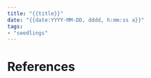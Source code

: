 ```yaml
---
title: "{{title}}"
date: "{{date:YYYY-MM-DD, dddd, h:mm:ss a}}"
tags:
- "seedlings"
---
```




# References